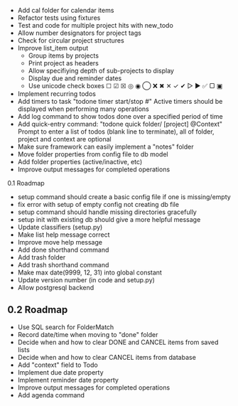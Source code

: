 - Add cal folder for calendar items
- Refactor tests using fixtures
- Test and code for multiple project hits with new_todo
- Allow number designators for project tags
- Check for circular project structures
- Improve list_item output
  * Group items by projects
  * Print project as headers
  * Allow specifiying depth of sub-projects to display
  * Display due and reminder dates
  * Use unicode check boxes ☐ ☑ ☒ ◎ ◉  ◯ ❌ ✖ ✕ ✓ ✔  ▷ ► ✅  ▢ ▣
- Implement recurring todos
- Add timers to task "todone timer start/stop #"
  Active timers should be displayed when performing many operations
- Add log command to show todos done over a specified period of time
- Add quick-entry command: "todone quick folder/ [project] @Context"
  Prompt to enter a list of todos (blank line to terminate),
  all of folder, project and context are optional
- Make sure framework can easily implement a "notes" folder
- Move folder properties from config file to db model
- Add folder properties (active/inactive, etc)
- Improve output messages for completed operations

0.1 Roadmap
- setup command should create a basic config file if one is missing/empty
- fix error with setup of empty config not creating db file
- setup command should handle missing directories gracefully
- setup init with existing db should give a more helpful message
- Update classifiers (setup.py)
- Make list help message correct
- Improve move help message
- Add done shorthand command
- Add trash folder
- Add trash shorthand command
- Make max date(9999, 12, 31) into global constant
- Update version number (in code and setup.py)
- Allow postgresql backend

0.2 Roadmap
-----------
- Use SQL search for FolderMatch
- Record date/time when moving to "done" folder
- Decide when and how to clear DONE and CANCEL items from saved lists
- Decide when and how to clear CANCEL items from database
- Add "context" field to Todo
- Implement due date property
- Implement reminder date property
- Improve output messages for completed operations
- Add agenda command
